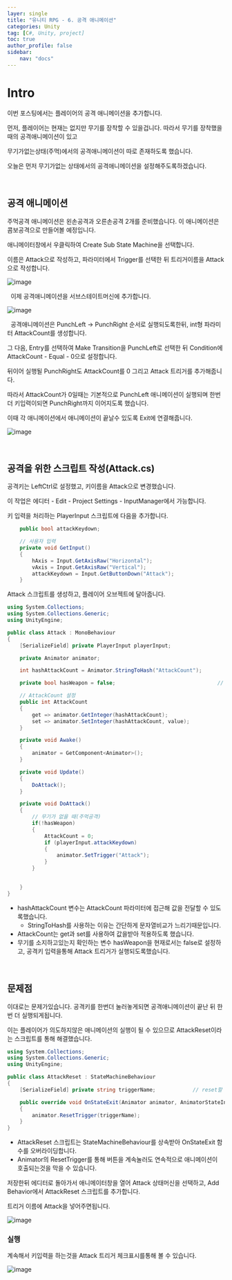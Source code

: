 ```yaml
---
layer: single
title: "유니티 RPG - 6. 공격 애니메이션"
categories: Unity
tag: [C#, Unity, project]
toc: true
author_profile: false
sidebar: 
    nav: "docs"
---
```



# Intro

이번 포스팅에서는 플레이어의 공격 애니메이션을 추가합니다.  

먼저, 플레이어는 현재는 없지만 무기를 장착할 수 있을겁니다. 따라서 무기를 장착했을때의 공격애니메이션이 있고

무기가없는상태(주먹)에서의 공격애니메이션이 따로 존재하도록 했습니다.  

오늘은 먼저 무기가없는 상태에서의 공격애니메이션을 설정해주도록하겠습니다.  

&nbsp;


## 공격 애니메이션

주먹공격 애니메이션은 왼손공격과 오른손공격 2개를 준비했습니다. 이 애니메이션은 콤보공격으로 만들어볼 예정입니다.  

애니메이터창에서 우클릭하여 Create Sub State Machine을 선택합니다. 

이름은 Attack으로 작성하고, 파라미터에서 Trigger를 선택한 뒤 트리거이름을 Attack으로 작성합니다.  

![image](/images/2024/2024-10-29/capture_1.PNG) 

&nbsp;
이제 공격애니메이션을 서브스테이트머신에 추가합니다.  

![image](/images/2024/2024-10-29/capture_2.PNG) 

&nbsp;
공격애니메이션은 PunchLeft -> PunchRight 순서로 실행되도록한뒤, int형 파라미터 AttackCount를 생성합니다.

그 다음, Entry를 선택하여 Make Transition을 PunchLeft로 선택한 뒤 Condition에 AttackCount - Equal - 0으로 설정합니다. 

뒤이어 실행될 PunchRight도 AttackCount를 0 그리고 Attack 트리거를 추가해줍니다.

따라서 AttackCount가 0일때는 기본적으로 PunchLeft 애니메이션이 실행되며 한번 더 키입력이되면 PunchRight까지 이어지도록 했습니다.

이때 각 애니메이션에서 애니메이션이 끝날수 있도록 Exit에 연결해줍니다.  

![image](/images/2024/2024-10-29/capture_3.PNG) 

&nbsp;


## 공격을 위한 스크립트 작성(Attack.cs)

공격키는 LeftCtrl로 설정했고, 키이름을 Attack으로 변경했습니다. 

이 작업은 에디터 - Edit - Project Settings - InputManager에서 가능합니다.  

키 입력을 처리하는 PlayerInput 스크립트에 다음을 추가합니다.

```c#
    public bool attackKeydown;

    // 사용자 입력
    private void GetInput()
    {
        hAxis = Input.GetAxisRaw("Horizontal");
        vAxis = Input.GetAxisRaw("Vertical");
        attackKeydown = Input.GetButtonDown("Attack");
    }
```

Attack 스크립트를 생성하고, 플레이어 오브젝트에 달아줍니다.  

```c#
using System.Collections;
using System.Collections.Generic;
using UnityEngine;

public class Attack : MonoBehaviour
{
    [SerializeField] private PlayerInput playerInput;

    private Animator animator;

    int hashAttackCount = Animator.StringToHash("AttackCount");

    private bool hasWeapon = false;                                 // 무기 장착여부(현재는 기본 false)

    // AttackCount 설정
    public int AttackCount
    {
        get => animator.GetInteger(hashAttackCount);
        set => animator.SetInteger(hashAttackCount, value);
    }

    private void Awake()
    {
        animator = GetComponent<Animator>();
    }

    private void Update()
    {
        DoAttack();
    }

    private void DoAttack()
    {
        // 무기가 없을 때(주먹공격)
        if(!hasWeapon)
        {
            AttackCount = 0;
            if (playerInput.attackKeydown)
            {
                animator.SetTrigger("Attack");
            }
        }

      
    }
}
```

- hashAttackCount 변수는 AttackCount 파라미터에 접근해 값을 전달할 수 있도록했습니다. 
    - StringToHash를 사용하는 이유는 간단하게 문자열비교가 느리기때문입니다.  
- AttackCount는 get과 set를 사용하여 값을받아 적용하도록 했습니다.
- 무기를 소지하고있는지 확인하는 변수 hasWeapon을 현재로서는 false로 설정하고, 공격키 입력을통해 Attack 트리거가 실행되도록했습니다.

&nbsp;
## 문제점

이대로는 문제가있습니다. 공격키를 한번더 눌러놓게되면 공격애니메이션이 끝난 뒤 한번 더 실행되게됩니다.  

이는 플레이어가 의도하지않은 애니메이션의 실행이 될 수 있으므로 AttackReset이라는 스크립트를 통해 해결했습니다.

```c#
using System.Collections;
using System.Collections.Generic;
using UnityEngine;

public class AttackReset : StateMachineBehaviour
{
    [SerializeField] private string triggerName;            // reset할 트리거

    public override void OnStateExit(Animator animator, AnimatorStateInfo stateInfo, int layerIndex)
    {
        animator.ResetTrigger(triggerName);
    }
}

```

- AttackReset 스크립트는 StateMachineBehaviour를 상속받아 OnStateExit 함수를 오버라이딩합니다.  
- Animator의 ResetTrigger를 통해 버튼을 계속눌러도 연속적으로 애니메이션이 호출되는것을 막을 수 있습니다.  

저장한뒤 에디터로 돌아가서 애니메이터창을 열어 Attack 상태머신을 선택하고, Add Behavior에서 AttackReset 스크립트를 추가합니다.

트리거 이름에 Attack을 넣어주면됩니다.

![image](/images/2024/2024-10-29/capture_4.PNG) 


### 실행

계속해서 키입력을 하는것을 Attack 트리거 체크표시를통해 볼 수 있습니다.

![image](/images/2024/2024-10-29/capture_5.gif) 
